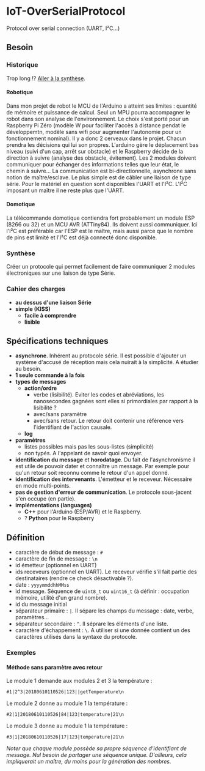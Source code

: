 # IoT-OverSerialProtocol
Protocol over serial connection (UART, I²C...)

## Besoin

### Historique

Trop long !? [Aller à la synthèse](#synthese).

#### Robotique
Dans mon projet de robot le MCU de l'Arduino a atteint ses limites : quantité de mémoire et puissance de calcul. Seul un MPU pourra accompagner le robot dans son analyse de l'environnement. Le choix s'est porté pour un Raspberry Pi Zéro (modèle W pour faciliter l'accès à distance pendat le développemtn, modèle sans wifi pour augmenter l'autonomie pour un fonctionnement nominal).
Il y a donc 2 cerveaux dans le projet. Chacun prendra les décisions qui lui son propres. L'arduino gère le déplacement bas niveau (suivi d'un cap, arrêt sur obstacle) et le Raspberry décide de la direction à suivre (analyse des obstacle, évitement).
Les 2 modules doivent communiquer pour échanger des informations telles que leur état, le chemin à suivre...
La communication est bi-directionnelle, asynchrone sans notion de maître/esclave. Le plus simple est de câbler une liaison de type série. Pour le matériel en question sont disponibles l'UART et l'I²C. L'I²C imposant un maître il ne reste plus que l'UART.

#### Domotique
La télécommande domotique contiendra fort probablement un module ESP (8266 ou 32) et un MCU AVR (ATTiny84). Ils doivent aussi communiquer. Ici l'I²C est préférable car l'ESP est le maître, mais aussi parce que le nombre de pins est limité et l'I²C est déjà connecté donc disponible.


### Synthèse
Créer un protocole qui permet facilement de faire communiquer 2 modules électroniques sur une liaison de type Série.

### Cahier des charges

* **au dessus d'une liaison Série**
* **simple (KISS)**
   * **facile à comprendre**
   * **lisible**

## Spécifications techniques

* **asynchrone**. Inhérent au protocole série. Il est possible d'ajouter un système d'accusé de réception mais cela nuirait à la simplicité. A étudier au besoin.
* **1 seule commande à la fois**
* **types de messages**
   * **action/ordre**
     * verbe (lisibilité). Eviter les codes et abréviations, les nanosecondes gagnées sont elles si primordiales par rapport à la lisibilité ?
     * avec/sans paramètre
     * avec/sans retour. Le retour doit contenir une référence vers l'identifiant de l'action causale.
   * **log**
* **paramètres**
  * listes possibles mais pas les sous-listes (simplicité)
  * non typés. A l'appelant de savoir quoi envoyer.
* **identification du message** et **horodatage**. Du fait de l'asynchronisme il est utile de pouvoir dater et connaître un message. Par exemple pour qu'un retour soit reconnu comme le retour d'un appel donné.
* **identification des intervenants**. L'émetteur et le receveur. Nécessaire en mode multi-points.
* **pas de gestion d'erreur de communication**. Le protocole sous-jacent s'en occupe (en partie).
* **implémentations (languages)**
  * **C++** pour l'Arduino (ESP/AVR) et le Raspberry.
  * ? **Python** pour le Raspberry

## Définition

* caractère de début de message : ```#```
* caractère de fin de message : ```\n```
* id émetteur (optionnel en UART)
* ids receveurs (optionnel en UART). Le receveur vérifie s'il fait partie des destinataires (rendre ce check désactivable ?).
* date : ```yyyymmddhhMMss```
* id message. Séquence de ```uint8_t``` ou ```uint16_t``` (à définir : occupation mémoire, utilité d'un grand nombre).
* id du message initial
* séparateur primaire : ```|```. Il sépare les champs du message : date, verbe, paramètres...
* séparateur secondaire : ```^```. Il séprare les éléments d'une liste.
* caractère d'échappement : ```\```. A utiliser si une donnée contient un des caractères utilisés dans la syntaxe du protocole.

### Exemples

#### Méthode sans paramètre avec retour

Le module 1 demande aux modules 2 et 3 la température :
```
#1|2^3|20180610110526|123||getTemperature\n
```

Le module 2 donne au module 1 la température :
```
#2|1|20180610110526|84|123|temperature|21\n
```

Le module 3 donne au module 1 la température :
```
#3|1|20180610110526|17|123|temperature|21\n
```

*Noter que chaque module possède sa propre séquence d'identifiant de message. Nul besoin de partager une séquence unique. D'ailleurs, cela impliquerait un maître, du moins pour la génération des nombres.*

